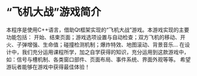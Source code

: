 # “飞机大战”游戏简介
本程序是使用C++语言，借助Qt框架实现的“飞机大战”游戏。本游戏实现的主要功能包括：
开始、结束页面；游戏选项设置与自动检查；双方飞机的移动、开火、子弹增强、生命值；碰撞检测机制；爆炸特效、地图滚动、背景音乐…
在设计中，我们充分运用课程所学，加之自学获得的知识，充分运用到这款游戏中，如：信号与槽机制、各类窗口部件、页面布局、事件系统、界面外观等等。
希望游玩者能够在游戏中获得最佳体验！
